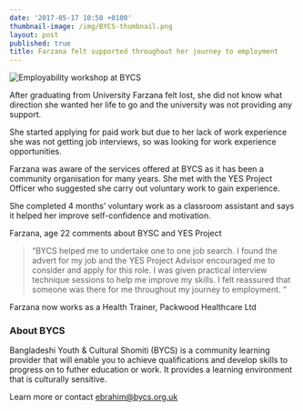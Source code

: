 ```yaml
---
date: '2017-05-17 10:58 +0100'
thumbnail-image: /img/BYCS-thumbnail.png
layout: post
published: true
title: Farzana felt supported throughout her journey to employment
---
```


![Employability workshop at BYCS]({{site.baseurl}}/img/BYCS-fullsize-web.png)

After graduating from University Farzana felt lost, she did not know what direction she wanted her life to go and the university was not providing any support.

She started applying for paid work but due to her lack of work experience she was not getting job interviews, so was looking for work experience opportunities.

Farzana was aware of the services offered at BYCS as it has been a community organisation for many years.  She met with the YES Project Officer who suggested she carry out voluntary work to gain experience.

She completed 4 months’ voluntary work as a classroom assistant and says it helped her improve self-confidence and motivation. 

Farzana, age 22 comments about BYSC and YES Project

> “BYCS helped me to undertake one to one job search. I found the advert for my job and the YES Project Advisor encouraged me to consider and apply for this role. I was given practical interview technique sessions to help me improve my skills. I felt reassured that someone was there for me throughout my journey to employment. “

Farzana now works as a Health Trainer, Packwood Healthcare Ltd 

### About BYCS

Bangladeshi Youth & Cultural Shomiti (BYCS) is a community learning provider that will enable you to achieve qualifications and develop skills to progress on to futher education or work. It provides a learning environment that is culturally sensitive.

Learn more or contact [ebrahim@bycs.org.uk](mailto:ebrahim@bycs.org.uk)
